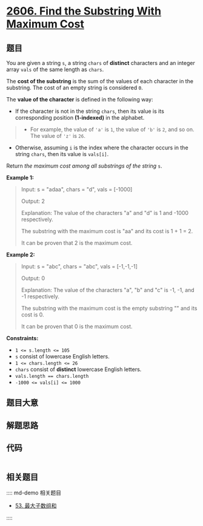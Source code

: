 # [2606. Find the Substring With Maximum Cost](https://leetcode.com/problems/find-the-substring-with-maximum-cost/)

## 题目

You are given a string `s`, a string `chars` of **distinct** characters and an
integer array `vals` of the same length as `chars`.

The **cost of the substring** is the sum of the values of each character in
the substring. The cost of an empty string is considered `0`.

The **value of the character** is defined in the following way:

  * If the character is not in the string `chars`, then its value is its corresponding position **(1-indexed)** in the alphabet. 
> 
> * For example, the value of `'a'` is `1`, the value of `'b'` is `2`, and so on. The value of `'z'` is `26`.
  * Otherwise, assuming `i` is the index where the character occurs in the string `chars`, then its value is `vals[i]`.

Return _the maximum cost among all substrings of the string_ `s`.



**Example 1:**

> Input: s = "adaa", chars = "d", vals = [-1000]
> 
> Output: 2
> 
> Explanation: The value of the characters "a" and "d" is 1 and -1000 respectively.
> 
> The substring with the maximum cost is "aa" and its cost is 1 + 1 = 2.
> 
> It can be proven that 2 is the maximum cost.

**Example 2:**

> Input: s = "abc", chars = "abc", vals = [-1,-1,-1]
> 
> Output: 0
> 
> Explanation: The value of the characters "a", "b" and "c" is -1, -1, and -1 respectively.
> 
> The substring with the maximum cost is the empty substring "" and its cost is 0.
> 
> It can be proven that 0 is the maximum cost.

**Constraints:**

  * `1 <= s.length <= 105`
  * `s` consist of lowercase English letters.
  * `1 <= chars.length <= 26`
  * `chars` consist of **distinct** lowercase English letters.
  * `vals.length == chars.length`
  * `-1000 <= vals[i] <= 1000`


## 题目大意

## 解题思路

## 代码

```javascript

```

## 相关题目

:::: md-demo 相关题目
- [53. 最大子数组和](https://leetcode.com/problems/maximum-subarray)

::::
